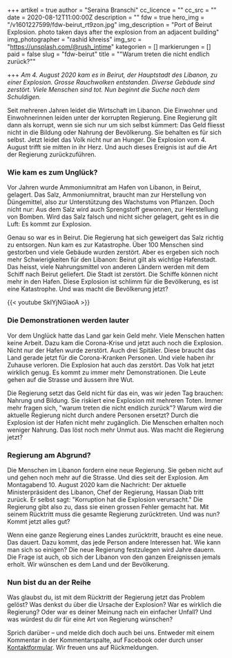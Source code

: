 +++
artikel = true
author = "Seraina Branschi"
cc_licence = ""
cc_src = ""
date = 2020-08-12T11:00:00Z
description = ""
fdw = true
hero_img = "/v1601227599/fdw-beirut_rt9zon.jpg"
img_description = "Port of Beirut Explosion. photo taken days after the explosion from an adjacent building"
img_photographer = "rashid khreiss"
img_src = "https://unsplash.com/@rush_intime"
kategorien = []
markierungen = []
paid = false
slug = "fdw-beirut"
title = "\"Warum treten die nicht endlich zurück?\""

+++
_Am 4. August 2020 kam es in Beirut, der Hauptstadt des Libanon, zu einer Explosion. Grosse Rauchwolken entstanden. Diverse Gebäude sind zerstört. Viele Menschen sind tot. Nun beginnt die Suche nach dem Schuldigen._

Seit mehreren Jahren leidet die Wirtschaft im Libanon. Die Einwohner und Einwohnerinnen leiden unter der korrupten Regierung. Eine Regierung gilt dann als korrupt, wenn sie sich nur um sich selbst kümmert: Das Geld fliesst nicht in die Bildung oder Nahrung der Bevölkerung. Sie behalten es für sich selbst. Jetzt leidet das Volk nicht nur an Hunger. Die Explosion vom 4. August trifft sie mitten in ihr Herz. Und auch dieses Ereignis ist auf die Art der Regierung zurückzuführen.

### Wie kam es zum Unglück?​

Vor Jahren wurde Ammoniumnitrat am Hafen von Libanon, in Beirut, gelagert. Das Salz, Ammoniumnitrat, braucht man zur Herstellung von Düngemittel, also zur Unterstützung des Wachstums von Pflanzen. Doch nicht nur: Aus dem Salz wird auch Sprengstoff gewonnen, zur Herstellung von Bomben. Wird das Salz falsch und nicht sicher gelagert, geht es in die Luft: Es kommt zur Explosion.

Genau so war es in Beirut. Die Regierung hat sich geweigert das Salz richtig zu entsorgen. Nun kam es zur Katastrophe. Über 100 Menschen sind gestorben und viele Gebäude wurden zerstört. Aber es ergeben sich noch mehr Schwierigkeiten für den Libanon: Beirut gilt als wichtige Hafenstadt. Das heisst, viele Nahrungsmittel von anderen Ländern werden mit dem Schiff nach Beirut geliefert. Die Stadt ist zerstört. Die Schiffe können nicht mehr in den Hafen. Diese Explosion ist schlimm für die Bevölkerung, es ist eine Katastrophe. Und was macht die Bevölkerung jetzt?

{{< youtube SkIYjNGiaoA >}}

### Die Demonstrationen werden lauter​

Vor dem Unglück hatte das Land gar kein Geld mehr. Viele Menschen hatten keine Arbeit. Dazu kam die Corona-Krise und jetzt auch noch die Explosion. Nicht nur der Hafen wurde zerstört. Auch drei Spitäler. Diese braucht das Land gerade jetzt für die Corona-Kranken Personen. Und viele haben ihr Zuhause verloren. Die Explosion hat auch das zerstört. Das Volk hat jetzt wirklich genug. Es kommt zu immer mehr Demonstrationen. Die Leute gehen auf die Strasse und äussern ihre Wut.

Die Regierung setzt das Geld nicht für das ein, was wir jeden Tag brauchen: Nahrung und Bildung. Sie riskiert eine Explosion mit mehreren Toten. Immer mehr fragen sich, "warum treten die nicht endlich zurück"? Warum wird die aktuelle Regierung nicht durch andere Personen ersetzt? Durch die Explosion ist der Hafen nicht mehr zugänglich. Die Menschen erhalten noch weniger Nahrung. Das löst noch mehr Unmut aus. Was macht die Regierung jetzt?

### Regierung am Abgrund?

Die Menschen im Libanon fordern eine neue Regierung. Sie geben nicht auf und gehen noch mehr auf die Strasse. Und dies seit der Explosion. Am Montagabend 10. August 2020 kam die Nachricht: Der aktuelle Ministerpräsident des Libanon, Chef der Regierung, Hassan Diab tritt zurück. Er selbst sagt: "Korruption hat die Explosion verursacht." Die Regierung gibt also zu, dass sie einen grossen Fehler gemacht hat. Mit seinem Rücktritt muss die gesamte Regierung zurücktreten. Und was nun? Kommt jetzt alles gut?

Wenn eine ganze Regierung eines Landes zurücktritt, braucht es eine neue. Das dauert. Dazu kommt, das jede Person andere Interessen hat. Wie kann man sich so einigen? Die neue Regierung festzulegen wird Jahre dauern. Die Frage ist auch, ob sich der Libanon von den ganzen Ereignissen jemals erholt. Wir wünschen es dem Land und der Bevölkerung.

### Nun bist du an der Reihe

Was glaubst du, ist mit dem Rücktritt der Regierung jetzt das Problem gelöst? Was denkst du über die Ursache der Explosion? War es wirklich die Regierung? Oder war es deiner Meinung nach ein einfacher Unfall? Und was würdest du dir für eine Art von Regierung wünschen?

Sprich darüber – und melde dich doch auch bei uns. Entweder mit einem Kommentar in der Kommentarspalte, auf Facebook oder durch unser [Kontaktformular](https://chinderzytig-v1.netlify.app/kontakt/). Wir freuen uns auf Rückmeldungen.
